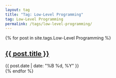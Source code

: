 ```yaml
---
layout: tag
title: "Tag: Low-Level Programming"
tag: Low-Level Programming
permalink: /tags/low-level-programming/
---
```


{% for post in site.tags.Low-Level Programming %}
<article class="post">
    <h2><a href="{{ post.url }}">{{ post.title }}</a></h2>
    <div class="post-meta">
        <span class="date">{{ post.date | date: "%B %d, %Y" }}</span>
    </div>
</article>
{% endfor %}
